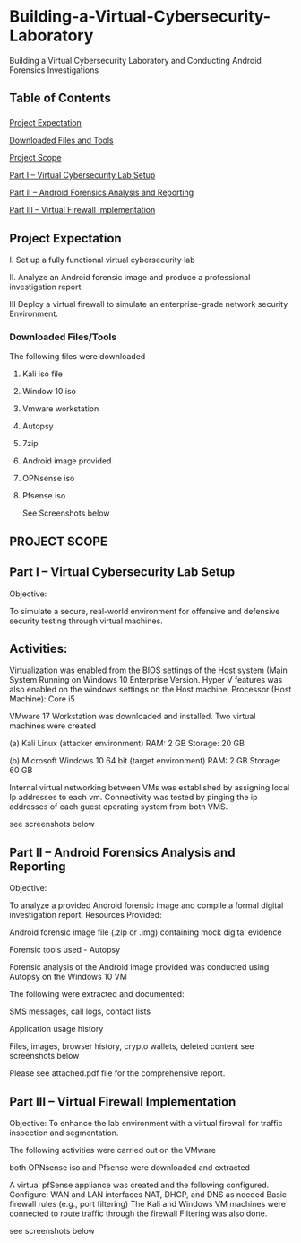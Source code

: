 #  Building-a-Virtual-Cybersecurity-Laboratory

Building a Virtual Cybersecurity Laboratory and Conducting Android Forensics Investigations

## Table of Contents
### 
[Project Expectation](Project-Expectation)

[Downloaded Files and Tools](Downloaded-Files-and-Tools)

[Project Scope](Project-Scope)

[Part I – Virtual Cybersecurity Lab Setup](Part-I–Virtual-Cybersecurity-Lab-Setup)

[Part II – Android Forensics Analysis and Reporting](Part-II–Android-Forensics-Analysis-and-Reporting)

[Part III – Virtual Firewall Implementation](Part-III–Virtual-Firewall-Implementation)

## Project Expectation
I. Set up a fully functional virtual cybersecurity lab

II. Analyze an Android forensic image and produce a professional investigation report

III Deploy a virtual firewall to simulate an enterprise-grade network security Environment.


### Downloaded Files/Tools

The following files were downloaded 
1. Kali iso file 
2. Window 10 iso 
3. Vmware workstation 
4. Autopsy 
5. 7zip
6. Android image provided
7. OPNsense iso
8. Pfsense iso

   See Screenshots below

## PROJECT SCOPE

## Part I – Virtual Cybersecurity Lab Setup

Objective:

To simulate a secure, real-world environment for offensive and defensive security testing through virtual machines.

## Activities:

Virtualization was enabled from the BIOS settings of the Host system (Main System Running on Windows 10 Enterprise Version. Hyper V features was also enabled on the windows settings on the Host machine.
Processor (Host Machine): Core i5

VMware 17 Workstation was downloaded and installed.
Two virtual machines were created

(a) Kali Linux (attacker environment)
RAM: 2 GB
Storage: 20 GB

(b) Microsoft Windows 10 64 bit  (target environment)
RAM: 2 GB
Storage: 60 GB

Internal virtual networking between VMs was established by assigning local Ip addresses to each vm.
Connectivity was tested by pinging the ip addresses of each guest operating system from both VMS.

see screenshots below 



## Part II – Android Forensics Analysis and Reporting

Objective:

To analyze a provided Android forensic image and compile a formal digital investigation report.
Resources Provided:

Android forensic image file (.zip or .img) containing mock digital evidence

Forensic tools used -  Autopsy

Forensic analysis of the Android image provided was conducted using Autopsy on the Windows 10 VM

The following were extracted and documented:

SMS messages, call logs, contact lists

Application usage history

Files, images, browser history, crypto wallets, deleted content
see screenshots below 



Please see attached.pdf file for the comprehensive report.

## Part III – Virtual Firewall Implementation

Objective:
To enhance the lab environment with a virtual firewall for traffic inspection and segmentation.

The following activities were carried out on the VMware

both OPNsense iso and Pfsense were downloaded and extracted

A virtual pfSense appliance was created and the following configured. Configure:
WAN and LAN interfaces
NAT, DHCP, and DNS as needed
Basic firewall rules (e.g., port filtering)
The Kali and Windows VM machines were connected to route traffic through the firewall
Filtering was also done.

see screenshots below 


